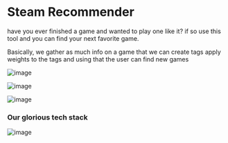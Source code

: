 # Steam Recommender 
have you ever finished a game and wanted to play one like it? 
if so use this tool and you can find your next favorite game.

Basically, we gather as much info on a game that we can create tags apply weights to the tags and using that the user can find new games

![image](https://github.com/user-attachments/assets/2aff4217-270c-4ca3-befa-715a3fc5b0a1)

![image](https://github.com/user-attachments/assets/55db5ddd-8998-4992-a786-674c5ffa1c5f)

![image](https://github.com/user-attachments/assets/1cd779b3-6b5a-47af-9b17-ea311d79c065)

### Our glorious tech stack
![image](https://github.com/user-attachments/assets/2266a005-ea0d-4081-9836-69bc965eac51)

